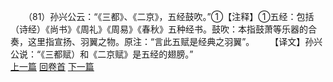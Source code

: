 　　（81）孙兴公云：“《三都》、《二京》，五经鼓吹。”①【注释】①五经：包括（诗经）《尚书》《周礼》《周易》《春秋》五种经书。鼓吹：本指鼓萧等乐器的合奏，这里指宣扬、羽翼之物。原注：“言此五赋是经典之羽翼”。
　　【译文】孙兴公说：“《三都赋）和《二京赋》是五经的翅膀。”
<br>[上一篇](04_080) [回卷首](04_000) [下一篇](04_082)
